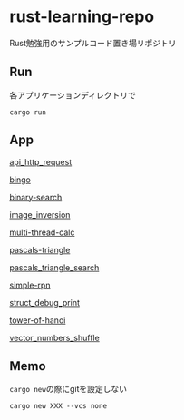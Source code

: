 # rust-learning-repo

Rust勉強用のサンプルコード置き場リポジトリ

## Run

各アプリケーションディレクトリで

```
cargo run
```

## App

[api_http_request](./api_http_request/)

[bingo](./bingo/)

[binary-search](./binary-search/)

[image_inversion](./image_inversion/)

[multi-thread-calc](./multi-thread-calc/)

[pascals-triangle](./pascals-triangle/)

[pascals_triangle_search](./pascals_triangle_search/)

[simple-rpn](./simple-rpn/)

[struct_debug_print](./struct_debug_print/)

[tower-of-hanoi](./tower-of-hanoi/)

[vector_numbers_shuffle](./vector_numbers_shuffle/)

## Memo

`cargo new`の際にgitを設定しない

```
cargo new XXX --vcs none
```